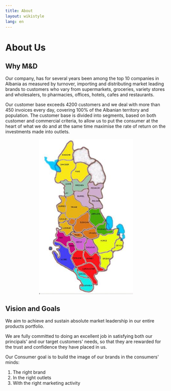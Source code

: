 ```yaml
---
title: About
layout: wikistyle
lang: en
---
```


About Us
========

Why M&D
-------

Our company, has for several years been among the top 10 companies in Albania as measured by turnover, importing and distributing market leading brands to customers who vary from supermarkets, groceries, variety stores and wholesalers, to pharmacies, offices, hotels, cafes and restaurants.

Our customer base exceeds 4200 customers and we deal with more than 450 invoices every day, covering 100% of the Albanian territory and population. The customer base is divided into segments, based on both customer and commercial criteria, to allow us to put the consumer at the heart of what we do and at the same time maximise the rate of return on the investments made into outlets.

<center><img class="border" src="images/map_small.jpg" alt="Distribution Coverage" /></center>


Vision and Goals
----------------
We aim to achieve and sustain absolute market leadership in our entire products portfolio.

We are fully committed to doing an excellent job in satisfying both our principals' and our target customers' needs, so that they are rewarded for the trust and confidence they have placed in us.

Our Consumer goal is to build the image of our brands in the consumers' minds:

1. The right brand
2. In the right outlets
3. With the right marketing activity
